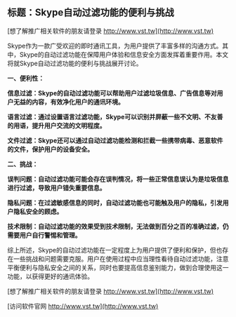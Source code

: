 ## **标题：Skype自动过滤功能的便利与挑战**

[想了解推广相关软件的朋友请登录 http://www.vst.tw](http://www.vst.tw)

Skype作为一款广受欢迎的即时通讯工具，为用户提供了丰富多样的沟通方式。其中，Skype的自动过滤功能在保障用户体验和信息安全方面发挥着重要作用。本文将就Skype自动过滤功能的便利与挑战展开讨论。

**一、便利性：**

**信息过滤：Skype的自动过滤功能可以帮助用户过滤垃圾信息、广告信息等对用户无益的内容，有效净化用户的通讯环境。**

**语言过滤：通过设置语言过滤功能，Skype可以识别并屏蔽一些不文明、不友善的用语，提升用户交流的文明程度。**

**文件过滤：Skype还可以通过自动过滤功能检测和拦截一些携带病毒、恶意软件的文件，保护用户的设备安全。**

**二、挑战：**

**误判问题：自动过滤功能可能会存在误判情况，将一些正常信息误认为是垃圾信息进行过滤，导致用户错失重要信息。**

**隐私问题：在过滤敏感信息的同时，自动过滤功能也可能触及用户的隐私，引发用户隐私安全的顾虑。**

**技术限制：自动过滤功能的效果受到技术限制，无法做到百分之百的准确过滤，仍需要用户自行警惕和管理。**

综上所述，Skype的自动过滤功能在一定程度上为用户提供了便利和保护，但也存在一些挑战和问题需要克服。用户在使用过程中应当理性看待自动过滤功能，注意平衡便利与隐私安全之间的关系，同时也要提高信息鉴别能力，做到合理使用这一功能，以获得更好的通讯体验。

[想了解推广相关软件的朋友请登录 http://www.vst.tw](http://www.vst.tw)


[访问软件官网 http://www.vst.tw](http://www.vst.tw)
